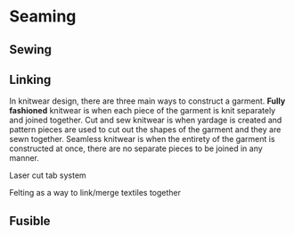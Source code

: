 # Seaming

## Sewing

## Linking

In knitwear design, there are three main ways to construct a garment. **Fully fashioned** knitwear is when each piece of the garment is knit separately and joined together. Cut and sew knitwear is when yardage is created and pattern pieces are used to cut out the shapes of the garment and they are sewn together. Seamless knitwear is when the entirety of the garment is constructed at once, there are no separate pieces to be joined in any manner. 

Laser cut tab system

Felting as a way to link/merge textiles together

## 

## 

## Fusible



